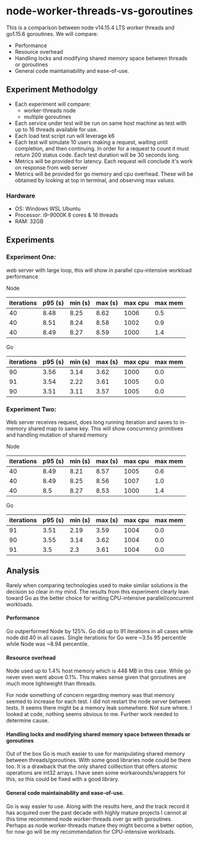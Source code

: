 # node-worker-threads-vs-goroutines

This is a comparison between node v14.15.4 LTS worker threads and go1.15.6 goroutines. We will compare:

* Performance
* Resource overhead
* Handling locks and modifying shared memory space between threads or goroutines
* General code maintainability and ease-of-use.

## Experiment Methodolgy

* Each experiment will compare:
  * worker-threads node
  * multiple goroutines
* Each service under test will be run on same host machine as test with up to 16 threads available for use.
* Each load test script run will leverage k6
* Each test will simulate 10 users making a request, waiting until completion, and then continuing. In order for a
  request to count it must return 200 status code. Each test duration will be 30 seconds long.
* Metrics will be provided for latency. Each request will conclude it's work on response from web server
* Metrics will be provided for go memory and cpu overhead. These will be obtained by looking at top in terminal, and observing max values.

### Hardware

* OS: Windows WSL Ubuntu
* Processor: i9-9000K 8 cores & 16 threads
* RAM: 32GB

## Experiments

### Experiment One: 

web server with large loop, this will show in parallel cpu-intensive workload performance

Node

| iterations  | p95 (s)  | min (s) | max (s) | max cpu | max mem |
|---|---|---|---|---|---|
|40   |  8.48 | 8.25 | 8.62  | 1006  | 0.5  |
| 40  |  8.51 | 8.24  | 8.58  | 1002  | 0.9  |
| 40  | 8.49  |  8.27 | 8.59  | 1000  |  1.4  |

Go

| iterations  | p95 (s)  | min (s) | max (s) | max cpu | max mem |
|---|---|---|---|---|---|
|90   |  3.56 | 3.14 | 3.62  | 1000  | 0.0  |
| 91  |  3.54 | 2.22  | 3.61 | 1005  | 0.0  |
| 90  | 3.51  |  3.11 | 3.57 | 1005  |  0.0  |


### Experiment Two: 

Web server receives request, does long running iteration and saves to in-memory shared map to same key. This will show concurrency primitives and handling mutation of shared memory

Node

| iterations  | p95 (s)  | min (s) | max (s) | max cpu | max mem |
|---|---|---|---|---|---|
|40   |  8.49 | 8.21 | 8.57  | 1005  | 0.6  |
| 40  |  8.49 | 8.25  | 8.56  | 1007  | 1.0  |
| 40  | 8.5  |  8.27 | 8.53  | 1000  |  1.4  |

Go

| iterations  | p95 (s)  | min (s) | max (s) | max cpu | max mem |
|---|---|---|---|---|---|
|91   |  3.51 | 2.19 | 3.59  | 1004  | 0.0  |
| 90  |  3.55 | 3.14  | 3.62  | 1004  | 0.0  |
| 91  | 3.5  |  2.3 | 3.61 | 1004  |  0.0  |

## Analysis

Rarely when comparing technologies used to make similar solutions is the decision so clear in my mind. The results from this experiment clearly lean toward Go as the better choice for writing CPU-intensive parallel/concurrent workloads.

#### Performance

Go outperformed Node by 125%. Go did up to 91 iterations in all cases while node did 40 in all cases. Single iterations for Go were ~3.5s 95 percentile while Node was ~8.94 percentile. 

#### Resource overhead

Node used up to 1.4% host memory which is 448 MB in this case. While go never even went above 0.1%. This makes sense given that goroutines are much more lightweight than threads.

For node something of concern regarding memory was that memory seemed to increase for each test. I did not restart the node server between tests. It seems there might be a memory leak somewhere. Not sure where. I looked at code, nothing seems obvious to me. Further work needed to determine cause.

#### Handling locks and modifying shared memory space between threads or goroutines

Out of the box Go is much easier to use for manipulating shared memory between threads/goroutines. With some good libraries node could be there too. It is a drawback that the only shared colllection that offers atomic operations are int32 arrays. I have seen some workarounds/wrappers for this, so this could be fixed with a good library.

#### General code maintainability and ease-of-use.

Go is way easier to use. Along with the results here, and the track record it has acquired over the past decade with highly mature projects I cannot at this time recommend node worker-threads over go with goroutines. Perhaps as node worker-threads mature they might become a better option, for now go will be my recommendation for CPU-intensive workloads.
